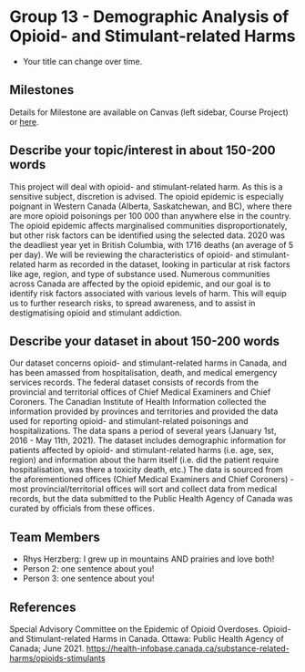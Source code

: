# Group 13 - Demographic Analysis of Opioid- and Stimulant-related Harms

- Your title can change over time.

## Milestones

Details for Milestone are available on Canvas (left sidebar, Course Project) or [here](https://firas.moosvi.com/courses/data301/project/milestone01.html).

## Describe your topic/interest in about 150-200 words

This project will deal with opioid- and stimulant-related harm. As this is a sensitive subject, discretion is advised. The opioid epidemic is especially poignant in Western Canada (Alberta, Saskatchewan, and BC), where there are more opioid poisonings per 100 000 than anywhere else in the country. The opioid epidemic affects marginalised communities disproportionately, but other risk factors can be identified using the selected data. 2020 was the deadliest year yet in British Columbia, with 1716 deaths (an average of 5 per day). We will be reviewing the characteristics of opioid- and stimulant-related harm as recorded in the dataset, looking in particular at risk factors like age, region, and type of substance used. Numerous communities across Canada are affected by the opioid epidemic, and our goal is to identify risk factors associated with various levels of harm. This will equip us to further research risks, to spread awareness, and to assist in destigmatising opioid and stimulant addiction.

## Describe your dataset in about 150-200 words

Our dataset concerns opioid- and stimulant-related harms in Canada, and has been amassed from hospitalisation, death, and medical emergency services records. The federal dataset consists of records from the provincial and territorial offices of Chief Medical Examiners and Chief Coroners. The Canadian Institute of Health Information collected the information provided by provinces and territories and provided the data used for reporting opioid- and stimulant-related poisonings and hospitalizations. The data spans a period of several years (January 1st, 2016 - May 11th, 2021). The dataset includes demographic information for patients affected by opioid- and stimulant-related harms (i.e. age, sex, region) and information about the harm itself (i.e. did the patient require hospitalisation, was there a toxicity death, etc.) The data is sourced from the aforementioned offices (Chief Medical Examiners and Chief Coroners) - most provincial/territorial offices will sort and collect data from medical records, but the data submitted to the Public Health Agency of Canada was curated by officials from these offices.

## Team Members

- Rhys Herzberg: I grew up in mountains AND prairies and love both!
- Person 2: one sentence about you!
- Person 3: one sentence about you!

## References

Special Advisory Committee on the Epidemic of Opioid Overdoses. Opioid- and Stimulant-related Harms in Canada. Ottawa: Public Health Agency of Canada; June 2021. https://health-infobase.canada.ca/substance-related-harms/opioids-stimulants

